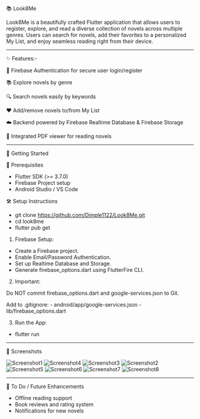 📚 Look8Me

Look8Me is a beautifully crafted Flutter application that allows users to register, explore, and read a diverse collection of novels across multiple genres. Users can search for novels, add their favorites to a personalized My List, and enjoy seamless reading right from their device.

------------------------------------------------------------------------------------------------------------------------------------------------------------------------------
✨ Features:-

🔐 Firebase Authentication for secure user login/register

📚 Explore novels by genre

🔍 Search novels easily by keywords

❤️ Add/remove novels to/from My List

☁️ Backend powered by Firebase Realtime Database & Firebase Storage

📄 Integrated PDF viewer for reading novels  

------------------------------------------------------------------------------------------------------------------------------------------------------------------------------
🚀 Getting Started

🔧 Prerequisites
  - Flutter SDK (>= 3.7.0)
  - Firebase Project setup
  - Android Studio / VS Code

🛠️ Setup Instructions
  - git clone https://github.com/Dimple1122/Look8Me.git
  - cd look8me
  - flutter pub get 

1. Firebase Setup:
  - Create a Firebase project. 
  - Enable Email/Password Authentication. 
  - Set up Realtime Database and Storage. 
  - Generate firebase_options.dart using FlutterFire CLI. 

2. Important:
 
  Do NOT commit firebase_options.dart and google-services.json to Git.
  
  Add to .gitignore:
    - android/app/google-services.json
    - lib/firebase_options.dart

3. Run the App:
  - flutter run  
  
-----------------------------------------------------------------------------------------------------------------------------------------------------------------------------  
📸 Screenshots

![Screenshot1](https://github.com/user-attachments/assets/660449eb-492e-4ebb-a20b-4a0aa100291b)
![Screenshot4](https://github.com/user-attachments/assets/874a218b-c728-4238-90f8-618ecb51a588)
![Screenshot3](https://github.com/user-attachments/assets/5036169a-799f-4a6f-9184-0910b6bb21d6)
![Screenshot2](https://github.com/user-attachments/assets/011a784f-848e-4483-b37c-2caedbd20689)
![Screenshot5](https://github.com/user-attachments/assets/2e624616-52c4-463f-b500-ca4cff662061)
![Screenshot6](https://github.com/user-attachments/assets/235d9595-aab1-49b7-90f4-3b8670b7c0e8)
![Screenshot7](https://github.com/user-attachments/assets/91669967-0619-4545-9051-03a8e9287991)
![Screenshot8](https://github.com/user-attachments/assets/f16082c3-f693-4ada-8b37-bc7d88e9582c)

----------------------------------------------------------------------------------------------------------------------------------------------------------------------------  
🚧 To Do / Future Enhancements
   - Offline reading support
   - Book reviews and rating system
   - Notifications for new novels
